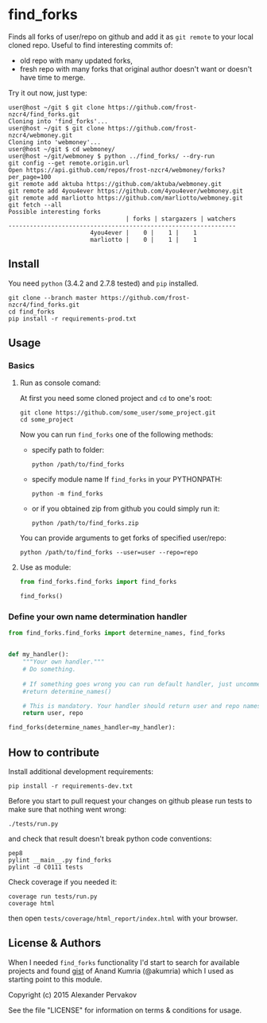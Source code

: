 find_forks
==========

Finds all forks of user/repo on github and add it as `git remote` to your local cloned repo.
Useful to find interesting commits of:

* old repo with many updated forks,
* fresh repo with many forks that original author doesn't want or doesn't have time to merge.

Try it out now, just type:

```ShellSession
user@host ~/git $ git clone https://github.com/frost-nzcr4/find_forks.git
Cloning into 'find_forks'...
user@host ~/git $ git clone https://github.com/frost-nzcr4/webmoney.git
Cloning into 'webmoney'...
user@host ~/git $ cd webmoney/
user@host ~/git/webmoney $ python ../find_forks/ --dry-run
git config --get remote.origin.url
Open https://api.github.com/repos/frost-nzcr4/webmoney/forks?per_page=100
git remote add aktuba https://github.com/aktuba/webmoney.git
git remote add 4you4ever https://github.com/4you4ever/webmoney.git
git remote add marliotto https://github.com/marliotto/webmoney.git
git fetch --all
Possible interesting forks
                                 | forks | stargazers | watchers
----------------------------------------------------------------
                       4you4ever |    0 |    1 |    1
                       marliotto |    0 |    1 |    1
```

## Install

You need `python` (3.4.2 and 2.7.8 tested) and `pip` installed.

```ShellSession
git clone --branch master https://github.com/frost-nzcr4/find_forks.git
cd find_forks
pip install -r requirements-prod.txt
```

## Usage

### Basics

1. Run as console comand:

   At first you need some cloned project and `cd` to one's root:

   ```ShellSession
   git clone https://github.com/some_user/some_project.git
   cd some_project
   ```

   Now you can run `find_forks` one of the following methods:

   * specify path to folder:

     ```ShellSession
     python /path/to/find_forks
     ```

   * specify module name If `find_forks` in your PYTHONPATH:

     ```ShellSession
     python -m find_forks
     ```

   * or if you obtained zip from github you could simply run it:

     ```ShellSession
     python /path/to/find_forks.zip
     ```

   You can provide arguments to get forks of specified user/repo:

   ```ShellSession
   python /path/to/find_forks --user=user --repo=repo
   ```


2. Use as module:

   ```python
   from find_forks.find_forks import find_forks

   find_forks()
   ```

### Define your own name determination handler

```python
from find_forks.find_forks import determine_names, find_forks


def my_handler():
    """Your own handler."""
    # Do something.
    
    # If something goes wrong you can run default handler, just uncomment following line.
    #return determine_names()

    # This is mandatory. Your handler should return user and repo names.
    return user, repo

find_forks(determine_names_handler=my_handler):
```

## How to contribute

Install additional development requirements:

```ShellSession
pip install -r requirements-dev.txt
```

Before you start to pull request your changes on github please run tests to make sure that nothing went wrong:

```ShellSession
./tests/run.py
```

and check that result doesn't break python code conventions:

```ShellSession
pep8
pylint __main__.py find_forks
pylint -d C0111 tests
```

Check coverage if you needed it:

```ShellSession
coverage run tests/run.py
coverage html
```

then open `tests/coverage/html_report/index.html` with your browser.

## License & Authors

When I needed `find_forks` functionality I'd start to search for available projects and found [gist](https://gist.github.com/akumria/3405534) of Anand Kumria (@akumria) which I used as starting point to this module.

Copyright (c) 2015 Alexander Pervakov

See the file "LICENSE" for information on terms & conditions for usage.
